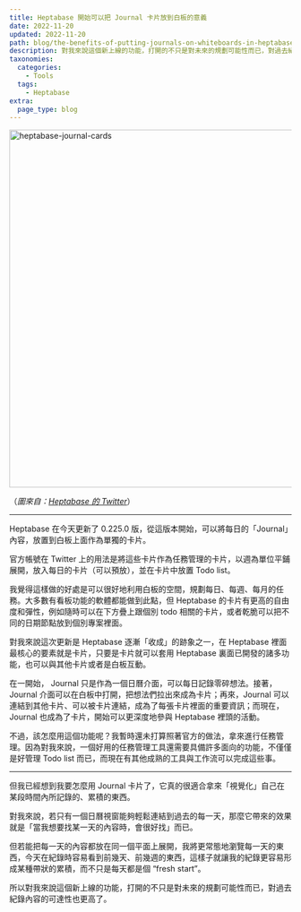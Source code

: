 ```yaml
---
title: Heptabase 開始可以把 Journal 卡片放到白板的意義
date: 2022-11-20
updated: 2022-11-20
path: blog/the-benefits-of-putting-journals-on-whiteboards-in-heptabase
description: 對我來說這個新上線的功能，打開的不只是對未來的規劃可能性而已，對過去紀錄內容的可達性也更高了。
taxonomies:
  categories: 
    - Tools
  tags: 
    - Heptabase
extra:
  page_type: blog
---
```


<a href="https://pinchlime-screenshots.s3.ap-northeast-1.amazonaws.com/heptabase-journal-cards_av2Keu.webp" data-fancybox data-caption="heptabase-journal-cards">
  <img src="https://pinchlime-screenshots.s3.ap-northeast-1.amazonaws.com/heptabase-journal-cards_av2Keu.webp" loading="lazy" width="1024" height="639" alt="heptabase-journal-cards" align="center" />
</a>

（_圖來自：[Heptabase 的 Twitter](https://twitter.com/Heptabase/status/1594160484738945024)_）

---

Heptabase 在今天更新了 0.225.0 版，從這版本開始，可以將每日的「Journal」內容，放置到白板上面作為單獨的卡片。

官方帳號在 Twitter 上的用法是將這些卡片作為任務管理的卡片，以週為單位平鋪展開，放入每日的卡片（可以預放），並在卡片中放置 Todo list。

我覺得這樣做的好處是可以很好地利用白板的空間，規劃每日、每週、每月的任務。大多數有看板功能的軟體都能做到此點，但 Heptabase 的卡片有更高的自由度和彈性，例如隨時可以在下方疊上跟個別 todo 相關的卡片，或者乾脆可以把不同的日期節點放到個別專案裡面。

<!-- more -->

對我來說這次更新是 Heptabase 逐漸「收成」的跡象之一，在 Heptabase 裡面最核心的要素就是卡片，只要是卡片就可以套用 Heptabase 裏面已開發的諸多功能，也可以與其他卡片或者是白板互動。

在一開始， Journal 只是作為一個日曆介面，可以每日記錄零碎想法。接著，Journal 介面可以在白板中打開，把想法們拉出來成為卡片；再來，Journal 可以連結到其他卡片、可以被卡片連結，成為了每張卡片裡面的重要資訊；而現在，Journal 也成為了卡片，開始可以更深度地參與 Heptabase 裡頭的活動。

不過，該怎麼用這個功能呢？我暫時還未打算照著官方的做法，拿來進行任務管理。因為對我來說，一個好用的任務管理工具還需要具備許多面向的功能，不僅僅是好管理 Todo list 而已，而現在有其他成熟的工具與工作流可以完成這些事。

---

但我已經想到我要怎麼用 Journal 卡片了，它真的很適合拿來「視覺化」自己在某段時間內所記錄的、累積的東西。

對我來說，若只有一個日曆視窗能夠輕鬆連結到過去的每一天，那麼它帶來的效果就是「當我想要找某一天的內容時，會很好找」而已。

但若能把每一天的內容都放在同一個平面上展開，我將更常態地瀏覽每一天的東西，今天在紀錄時容易看到前幾天、前幾週的東西，這樣子就讓我的紀錄更容易形成某種帶狀的累積，而不只是每天都是個 “fresh start”。

所以對我來說這個新上線的功能，打開的不只是對未來的規劃可能性而已，對過去紀錄內容的可達性也更高了。